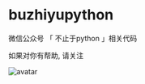 # buzhiyupython
微信公众号 「 不止于python 」相关代码

如果对你有帮助, 请关注

![avatar](https://github.com/Mehaei/buzhiyupython/blob/main/gzh.png)
